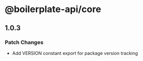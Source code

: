 # @boilerplate-api/core

## 1.0.3

### Patch Changes

- Add VERSION constant export for package version tracking

